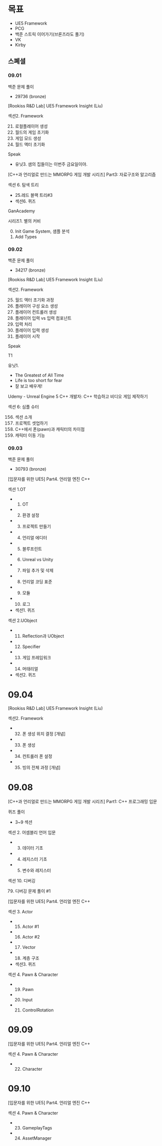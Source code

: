 # 목표

- UE5 Framework
- PCG
- 백준 스트릭 이어가기(브론즈라도 풀기)
- VK
- Kirby

## 스폐셜

### 09.01

백준 문제 풀이

- 29736 (bronze)

[Rookiss R&D Lab] UE5 Framework Insight (Liu)

섹션2. Framework

21. 로컬플레이어 생성
22. 월드의 게임 초기화
23. 게임 모드 생성
24. 월드 액터 초기화

Speak

- 유닛3. 샘의 집들이는 이번주 금요일이야.

[C++과 언리얼로 만드는 MMORPG 게임 개발 시리즈] Part3: 자료구조와 알고리즘

섹션 6. 탐색 트리

- 25.레드 블랙 트리#3
- 섹션6. 퀴즈

GanAcademy

시리즈1. 별의 커비

00. Init Game System, 샘플 분석
01. Add Types

### 09.02

백준 문제 풀이

- 34217 (bronze)

[Rookiss R&D Lab] UE5 Framework Insight (Liu)

섹션2. Framework

25. 월드 액터 초기화 과정
26. 플레이어 구성 요소 생성
27. 플레이어 컨트롤러 생성
28. 플레이어 입력 vs 입력 컴포넌트
29. 입력 처리
30. 플레이어 입력 생성
31. 플레이어 시작

Speak

T1

유닛1.

- The Greatest of All Time
- Life is too short for fear
- 잘 보고 배우게!

Udemy - Unreal Engine 5 C++ 개발자: C++ 학습하고 비디오 게임 제작하기

섹션 6: 심플 슈터

156. 섹션 소개
157. 프로젝트 셋업하기
158. C++에서 폰(pawn)과 캐릭터의 차이점
159. 캐릭터 이동 기능

### 09.03

백준 문제 풀이

- 30793 (bronze)

[입문자를 위한 UE5] Part4. 언리얼 엔진 C++

섹션 1.OT

- 1. OT
- 2. 환경 설정
- 3. 프로젝트 만들기
- 4. 언리얼 에디터
- 5. 블루프린트
- 6. Unreal vs Unity
- 7. 파일 추가 및 삭제
- 8. 언리얼 코딩 표준
- 9. 모듈
- 10. 로그
- 섹션1. 퀴즈

섹션 2.UObject

- 11. Reflection과 UObject
- 12. Specifier
- 13. 게임 프레임워크
- 14. 머태리얼
- 섹션2. 퀴즈

# 09.04

[Rookiss R&D Lab] UE5 Framework Insight (Liu)

섹션2. Framework

- 32. 폰 생성 위치 결정 [개념]
- 33. 폰 생성
- 34. 컨트롤러 폰 설정
- 35. 빙의 전체 과정 [개념]

# 09.08

[C++과 언리얼로 만드는 MMORPG 게임 개발 시리즈] Part1: C++ 프로그래밍 입문

퀴즈 풀이

- 3~9 섹션

섹션 2. 어셈블리 언어 입문

- 3. 데이터 기초
- 4. 레지스터 기초
- 5. 변수와 레지스터

섹션 10. 디버깅

79. 디버깅 문제 풀이 #1

[입문자를 위한 UE5] Part4. 언리얼 엔진 C++

섹션 3. Actor

- 15. Actor #1
- 16. Actor #2
- 17. Vector
- 18. 계층 구조
- 섹션3. 퀴즈

섹션 4. Pawn & Character

- 19. Pawn
- 20. Input
- 21. ControlRotation

# 09.09

[입문자를 위한 UE5] Part4. 언리얼 엔진 C++

섹션 4. Pawn & Character

- 22. Character

# 09.10

[입문자를 위한 UE5] Part4. 언리얼 엔진 C++

섹션 4. Pawn & Character

- 23. GameplayTags
- 24. AssetManager